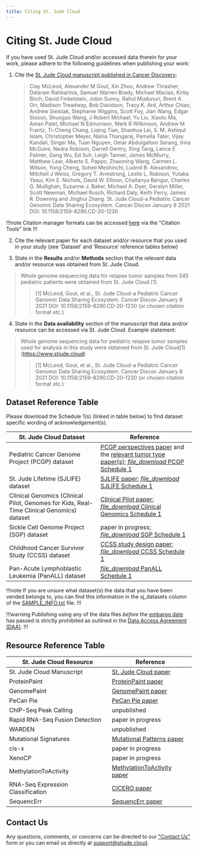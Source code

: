 ```yaml
---
title: Citing St. Jude Cloud
---
```


# Citing St. Jude Cloud

If you have used St. Jude Cloud and/or accessed data therein for your work, please adhere to the following guidelines when publishing your work:

1. Cite the [St. Jude Cloud manuscript published in Cancer Discovery](https://cancerdiscovery.aacrjournals.org/content/early/2021/01/08/2159-8290.CD-20-1230):

    >Clay McLeod, Alexander M Gout, Xin Zhou, Andrew Thrasher, Delaram Rahbarinia, Samuel Warren Brady, Michael Macias, Kirby Birch, David Finkelstein, Jobin Sunny, Rahul Mudunuri, Brent A. Orr, Madison Treadway, Bob Davidson, Tracy K. Ard, Arthur Chiao, Andrew Swistak, Stephanie Wiggins, Scott Foy, Jian Wang, Edgar Sioson, Shuoguo Wang, J Robert Michael, Yu Liu, Xiaotu Ma, Aman Patel, Michael N Edmonson, Mark R Wilkinson, Andrew M Frantz, Ti-Cheng Chang, Liqing Tian, Shaohua Lei, S. M. Ashiqul Islam, Christopher Meyer, Naina Thangaraj, Pamella Tater, Vijay Kandali, Singer Ma, Tuan Nguyen, Omar Abdulgafoor Serang, Irina McGuire, Nedra Robison, Darrell Gentry, Xing Tang, Lance E Palmer, Gang Wu, Ed Suh, Leigh Tanner, James McMurry, Matthew Lear, Alberto S. Pappo, Zhaoming Wang, Carmen L. Wilson, Yong Cheng, Soheil Meshinchi, Ludmil B. Alexandrov, Mitchell J Weiss, Gregory T. Armstrong, Leslie L. Robison, Yutaka Yasui, Kim E. Nichols, David W. Ellison, Chaitanya Bangur, Charles G. Mullighan, Suzanne J. Baker, Michael A. Dyer, Geralyn Miller, Scott Newman, Michael Rusch, Richard Daly, Keith Perry, James R. Downing and Jinghui Zhang. St. Jude Cloud-a Pediatric Cancer Genomic Data Sharing Ecosystem. Cancer Discov January 8 2021 DOI: 10.1158/2159-8290.CD-20-1230

!!!note
Citation manager formats can be accessed [here](https://cancerdiscovery.aacrjournals.org/content/early/2021/01/08/2159-8290.CD-20-1230) via the "Citation Tools" link
!!!

2. Cite the relevant paper for each dataset and/or resource that you used in your study (see ‘Dataset’ and ‘Resource’ reference tables below)

3. State in the **Results** and/or **Methods** section that the relevant data and/or resource was obtained from St. Jude Cloud.
   

>Whole genome sequencing data for relapse tumor samples from 345 pediatric patients were obtained from St. Jude Cloud [1].
>>[1] McLeod, Gout, et al., St. Jude Cloud-a Pediatric Cancer Genomic Data Sharing Ecosystem. Cancer Discov January 8 2021 DOI: 10.1158/2159-8290.CD-20-1230 (or chosen citation format etc.)


4. State in the **Data availability** section of the manuscript that data and/or resource can be accessed via St. Jude Cloud. Example statement:

   
>Whole genome sequencing data for pediatric relapse tumor samples used for analysis in this study were obtained from St. Jude Cloud[1] (https://www.stjude.cloud)
>>[1] McLeod, Gout, et al., St. Jude Cloud-a Pediatric Cancer Genomic Data Sharing Ecosystem. Cancer Discov January 8 2021 DOI: 10.1158/2159-8290.CD-20-1230
(or chosen citation format etc.)


## Dataset Reference Table

Please download the Schedule 1(s) (linked in table below) to find dataset specific wording of acknowledgement(s).

| St. Jude Cloud Dataset                                                                    | Reference                                                                                                                                                                                                                                                                        |
| ----------------------------------------------------------------------------------------- | -------------------------------------------------------------------------------------------------------------------------------------------------------------------------------------------------------------------------------------------------------------------------------- |
| Pediatric Cancer Genome Project (PCGP) dataset                                            | [PCGP perspectives paper](https://www.ncbi.nlm.nih.gov/pubmed/22641210) and the [relevant tumor type paper(s)](http://pecan.stjude.cloud/pcgp-explore); [<i class="material-icons material-icons-sjcloud-custom">file_download</i> PCGP Schedule 1](../files/PCGP-Schedule1.pdf) |
| St. Jude Lifetime (SJLIFE) dataset                                                        | [SJLIFE paper](https://www.ncbi.nlm.nih.gov/pubmed/?term=29847298); [<i class="material-icons material-icons-sjcloud-custom">file_download</i> SJLIFE Schedule 1](../files/SJLIFE-Schedule1.pdf)                                                                                 |
| Clinical Genomics (Clinical Pilot, Genomes for Kids, Real-Time Clinical Genomics) dataset | [Clinical Pilot paper](https://www.ncbi.nlm.nih.gov/pubmed/30262806); [<i class="material-icons material-icons-sjcloud-custom">file_download</i> Clinical Genomics Schedule 1](../files/ClinGen-Schedule1.pdf)                                                                   |
| Sickle Cell Genome Project (SGP) dataset                                                  | paper in progress; [<i class="material-icons material-icons-sjcloud-custom">file_download</i> SGP Schedule 1](../files/SGP-Schedule1.pdf)                                                                                                                                        |
| Childhood Cancer Survivor Study (CCSS) dataset                                            | [CCSS study design paper](https://www.ncbi.nlm.nih.gov/pubmed/11920786); [<i class="material-icons material-icons-sjcloud-custom">file_download</i> CCSS Schedule 1](../files/CCSS-Schedule1.pdf)                                                                                |
| Pan-Acute Lymphoblastic Leukemia (PanALL) dataset                                         | [<i class="material-icons material-icons-sjcloud-custom">file_download</i> PanALL Schedule 1](../files/PanALL-Schedule1.pdf)                                                                                                                                                     |

!!!note
If you are unsure what dataset(s) the data that you have been vended belongs to, you can find this information in the sj_datasets column of the [SAMPLE_INFO.txt](../genomics-platform/requesting-data/about-our-data/#metadata) file.
!!!

!!!warning
Publishing using any of the data files _before_ the [embargo date](../genomics-platform/requesting-data/glossary/#embargo-date) has passed is strictly prohibited as outlined in the [Data Access Agreement (DAA)](../genomics-platform/requesting-data/glossary/#data-access-agreement).
!!!

## Resource Reference Table

| St. Jude Cloud Resource           | Reference                                                                                                      |
| --------------------------------- | -------------------------------------------------------------------------------------------------------------- |
| St. Jude Cloud Manuscript         | [St. Jude Cloud paper](https://cancerdiscovery.aacrjournals.org/content/early/2021/01/08/2159-8290.CD-20-1230) |
| ProteinPaint                      | [ProteinPaint paper](https://www.nature.com/articles/ng.3466)                                                  |
| GenomePaint                       | [GenomePaint paper](https://www.cell.com/cancer-cell/fulltext/S1535-6108(20)30659-0)                           |
| PeCan Pie                         | [PeCan Pie paper](https://genome.cshlp.org/content/29/9/1555.full)                                             |
| ChIP-Seq Peak Calling             | unpublished                                                                                                    |
| Rapid RNA-Seq Fusion Detection    | paper in progress                                                                                              |
| WARDEN                            | unpublished                                                                                                    |
| Mutational Signatures             | [Mutational Patterns paper](https://www.nature.com/articles/s41586-020-1943-3)                                 |
| cis-x                             | paper in progress                                                                                              |
| XenoCP                            | paper in progress                                                                                              |
| MethylationToActivity             | [MethylationToActivity paper](https://genomebiology.biomedcentral.com/articles/10.1186/s13059-020-02220-y)     |
| RNA-Seq Expression Classification | [CICERO paper](https://genomebiology.biomedcentral.com/articles/10.1186/s13059-020-02043-x)                    |
| SequencErr                        | [SequencErr paper](https://genomebiology.biomedcentral.com/articles/10.1186/s13059-020-02254-2)                |

<!-- NeoepitopePred | [NeoepitopePred paper](https://www.ncbi.nlm.nih.gov/pubmed/28854978) -->

## Contact Us

Any questions, comments, or concerns can be directed to our ["Contact Us"](https://stjude.cloud/contact) form or you can email us directly at support@stjude.cloud.
